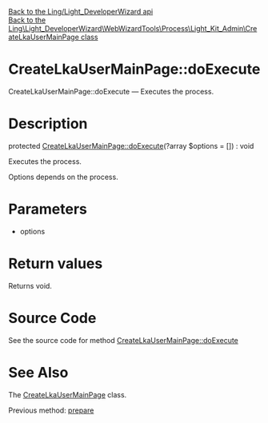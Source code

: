 [Back to the Ling/Light_DeveloperWizard api](https://github.com/lingtalfi/Light_DeveloperWizard/blob/master/doc/api/Ling/Light_DeveloperWizard.md)<br>
[Back to the Ling\Light_DeveloperWizard\WebWizardTools\Process\Light_Kit_Admin\CreateLkaUserMainPage class](https://github.com/lingtalfi/Light_DeveloperWizard/blob/master/doc/api/Ling/Light_DeveloperWizard/WebWizardTools/Process/Light_Kit_Admin/CreateLkaUserMainPage.md)


CreateLkaUserMainPage::doExecute
================



CreateLkaUserMainPage::doExecute — Executes the process.




Description
================


protected [CreateLkaUserMainPage::doExecute](https://github.com/lingtalfi/Light_DeveloperWizard/blob/master/doc/api/Ling/Light_DeveloperWizard/WebWizardTools/Process/Light_Kit_Admin/CreateLkaUserMainPage/doExecute.md)(?array $options = []) : void




Executes the process.

Options depends on the process.




Parameters
================


- options

    


Return values
================

Returns void.








Source Code
===========
See the source code for method [CreateLkaUserMainPage::doExecute](https://github.com/lingtalfi/Light_DeveloperWizard/blob/master/WebWizardTools/Process/Light_Kit_Admin/CreateLkaUserMainPage.php#L47-L139)


See Also
================

The [CreateLkaUserMainPage](https://github.com/lingtalfi/Light_DeveloperWizard/blob/master/doc/api/Ling/Light_DeveloperWizard/WebWizardTools/Process/Light_Kit_Admin/CreateLkaUserMainPage.md) class.

Previous method: [prepare](https://github.com/lingtalfi/Light_DeveloperWizard/blob/master/doc/api/Ling/Light_DeveloperWizard/WebWizardTools/Process/Light_Kit_Admin/CreateLkaUserMainPage/prepare.md)<br>

